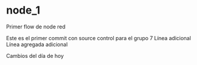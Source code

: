 # node_1
Primer flow de node red

Este es el primer commit con source control para el grupo 7 
Línea adicional
Línea agregada adicional


Cambios del día de hoy